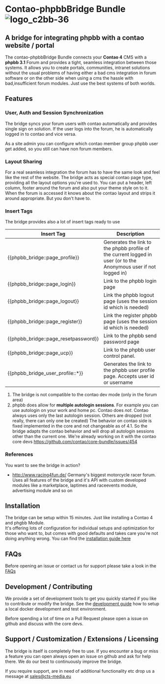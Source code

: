 # Contao-phpbbBridge Bundle ![logo_c2bb-36](https://cloud.githubusercontent.com/assets/14332656/14010600/eee4b534-f196-11e5-8cc4-a2c9146698c3.png)
## A bridge for integrating phpbb with a contao website / portal 

The contao-phpbbBridge Bundle connects your **Contao 4** CMS with a **phpbb 3.1** Forum and provides a tight, seamless integration between those systems.
It allows you to create portals, communities, intranet solutions without the usual problems of having either a bad cms integration in forum software or on the other side when using a cms the hassle with bad,insufficient forum modules. 
Just use the best systems of both worlds. 

## Features

### User, Auth and Session Synchronization

The bridge syncs your forum users with contao automatically and provides single sign on solution. 
If the user logs into the forum, he is automatically logged in to contao and vice versa. 

As a site admin you can configure which contao member group phpbb user get added, so you still can have non forum members. 

### Layout Sharing

For a real seamless integration the forum has to have the same look and feel like the rest of the website. 
The bridge acts as special contao page type, providing all the layout options you're used to. You can put a header, left column, footer around the forum and also put your theme style on to it.
When the forum is accessed it knows about the contao layout and strips it around appropriate.
But you don't have to. 

### Insert Tags

The bridge provides also a lot of insert tags ready to use

| Insert Tag | Description |
| ---------- | ----------- |
| {{phpbb_bridge::page_profile}} | Generates the link to the phpbb profile of the current logged in user (or to the Anonymous user if not logged in) |
| {{phpbb_bridge::page_login}} | Link to the phpbb login page |
| {{phpbb_bridge::page_logout}} | Link the phpbb logout page (uses the session id which is needed) |
| {{phpbb_bridge::page_register}} | Link the register phpbb page (uses the session id which is needed) |
| {{phpbb_bridge::page_resetpassword}} | Link to the phpbb send password page |
| {{phpbb_bridge::page_ucp}} | Link to the phpbb user control panel. |
| {{phpbb_bridge_user_profile::*}} | Generates the link to the phpbb user profile page. Accepts user id or username |


1. The bridge is not compatible to the contao dev mode (only in the forum area)
2. phpbb does allow for **multiple autologin sessions**. For example you can use autologin on your work and home pc.
Contao does _not_. Contao always uses only the last autologin session. Others are dropped (not really, there can only one be created)
The behavior on contao side is fixed implemented in the core and not changeable as of 4.1. So the bridge adapts the contao behavior and will drop all
autologin sessions other than the current one. 
We're already working on it with the contao core devs https://github.com/contao/core-bundle/issues/454

### References 

You want to see the bridge in action? 

 - http://www.racing4fun.de/ Germany's biggest motorcycle racer forum. Uses all features of the bridge and it's API with custom developed modules like a marketplace, laptimes and raceevents module, advertising module and so on   

## Installation 

The bridge can be setup within 15 minutes. Just like installing a Contao 4 and phgbb Module.  
It's offering lots of configuration for individual setups and optimization for those who want to,
but comes with good defaults and takes care you're not doing anything wrong.
You can find the [installation guide here](doc/installation.md)

## FAQs 

Before opening an issue or contact us for support please take a look in the [FAQs](doc/faq-troubleshooting.md)

## Development / Contributing

We provide a set of development tools to get you quickly started if you like to contribute or modify the bridge.
See the [development guide](doc/development.md) how to setup a local docker development and test environment.

Before spending a lot of time on a Pull Request please open a issue on github and discuss with the core devs.  

## Support / Customization / Extensions / Licensing
 
The bridge is itself is completely free to use. If you encounter a bug or miss a feature you can open always open an issue on github and ask for help there.
We do our best to continuously improve the bridge.
  
If you require support, are in need of additional functionality etc drop us a message at sales@cts-media.eu   